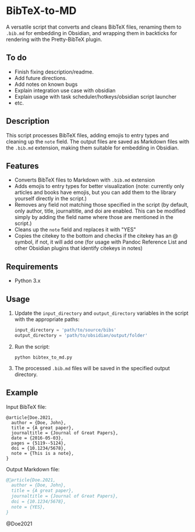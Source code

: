# BibTeX-to-MD

A versatile script that converts and cleans BibTeX files, renaming them to `.bib.md` for embedding in Obsidian, and wrapping them in backticks for rendering with the Pretty-BibTeX plugin.

## To do

- Finish fixing description/readme.
- Add future directions.
- Add notes on known bugs
- Explain integration use case with obsidian
- Explain usage with task scheduler/hotkeys/obsidian script launcher
- etc.

## Description

This script processes BibTeX files, adding emojis to entry types and cleaning up the `note` field. The output files are saved as Markdown files with the `.bib.md` extension, making them suitable for embedding in Obsidian.

## Features

- Converts BibTeX files to Markdown with `.bib.md` extension
- Adds emojis to entry types for better visualization (note: currently only articles and books have emojis, but you can add them to the library yourself directly in the script.)
- Removes any field not matching those specified in the script (by default, only author, title, journaltitle, and doi are enabled. This can be modified simply by adding the field name where those are mentioned in the script.)
- Cleans up the `note` field and replaces it with "YES"
- Copies the citekey to the bottom and checks if the citekey has an @ symbol, if not, it will add one (for usage with Pandoc Reference List and other Obsidian plugins that identify citekeys in notes)

## Requirements

- Python 3.x

## Usage

1. Update the `input_directory` and `output_directory` variables in the script with the appropriate paths:

   ```python
   input_directory = 'path/to/source/bibs'
   output_directory = 'path/to/obsidian/output/folder'
   ```

2. Run the script:

   ```
   python bibtex_to_md.py
   ```

3. The processed `.bib.md` files will be saved in the specified output directory.

## Example

Input BibTeX file:

```
@article{Doe.2021,
  author = {Doe, John},
  title = {A great paper},
  journaltitle = {Journal of Great Papers},
  date = {2016-05-03},
  pages = {5119--5124},
  doi = {10.1234/5678},
  note = {This is a note},
}
```

Output Markdown file:

```bibtex
@📄article{Doe.2021,
  author = {Doe, John},
  title = {A great paper},
  journaltitle = {Journal of Great Papers},
  doi = {10.1234/5678},
  note = {YES},
}
```
@Doe2021
